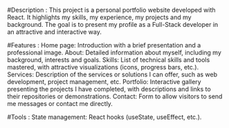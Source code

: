 #Description :
       This project is a personal portfolio website developed with React. 
       It highlights my skills, my experience, my projects and my background.
       The goal is to present my profile as a Full-Stack developer in an attractive and interactive way.


  
#Features :
      Home page: Introduction with a brief presentation and a professional image.
      About: Detailed information about myself, including my background, interests and goals.
      Skills: List of technical skills and tools mastered, with attractive visualizations (icons, progress bars, etc.).
      Services: Description of the services or solutions I can offer, such as web development, project management, etc.
      Portfolio: Interactive gallery presenting the projects I have completed, with descriptions and links to their repositories or demonstrations.
      Contact: Form to allow visitors to send me messages or contact me directly.



#Tools :
      State management: React hooks (useState, useEffect, etc.).
 
